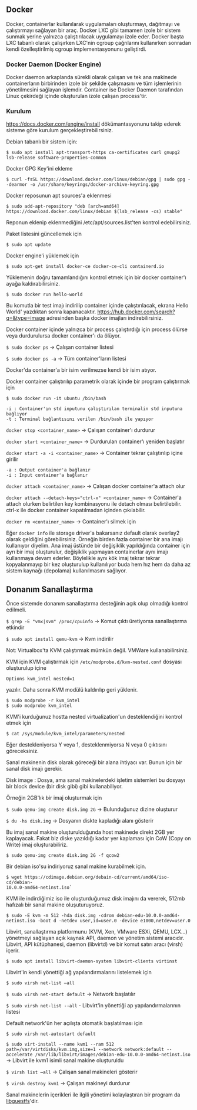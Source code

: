 ## Docker

Docker, containerlar kullanılarak uygulamaları oluşturmayı, dağıtmayı ve çalıştırmayı sağlayan bir araç. Docker LXC gibi tamamen izole bir sistem sunmak yerine yalnızca çalıştırılacak uygulamayı izole eder. Docker başta LXC tabanlı olarak çalışırken LXC'nin cgroup çağrılarını kullanırken sonradan kendi özelleştirilmiş cgroup implementasyonunu geliştirdi.

### Docker Daemon (Docker Engine)

Docker daemon arkaplanda sürekli olarak çalışan ve tek ana makinede containerların birbirinden izole bir şekilde çalışmasını ve tüm işlemlerinin yönetilmesini sağlayan işlemdir. Container ise Docker Daemon tarafından Linux çekirdeği içinde oluşturulan izole çalışan process'tir.

### Kurulum

<https://docs.docker.com/engine/install> dökümantasyonunu takip ederek sisteme göre kurulum gerçekleştirebilirsiniz.

Debian tabanlı bir sistem için:

```
$ sudo apt install apt-transport-https ca-certificates curl gnupg2 lsb-release software-properties-common
```

Docker GPG Key'ini ekleme
```
$ curl -fsSL https://download.docker.com/linux/debian/gpg | sudo gpg --dearmor -o /usr/share/keyrings/docker-archive-keyring.gpg
```

Docker reposunun apt sources'a eklenmesi
```
$ sudo add-apt-repository "deb [arch=amd64] https://download.docker.com/linux/debian $(lsb_release -cs) stable"
```
Reponun eklenip eklenmediğini /etc/apt/sources.list'ten kontrol edebilirsiniz.

Paket listesini güncellemek için 
```
$ sudo apt update
```

Docker engine'i yüklemek için
```
$ sudo apt-get install docker-ce docker-ce-cli containerd.io
```

Yüklemenin doğru tamamlandığını kontrol etmek için bir docker container'ı ayağa kaldırabilirsiniz.
```
$ sudo docker run hello-world
```

Bu komutla bir test imajı indirilip container içinde çalıştırılacak, ekrana Hello World' yazdıktan sonra kapanacaktır. <https://hub.docker.com/search?q=&type=image> adresinden başka docker imajları indirebilirsiniz.

Docker container içinde yalnızca bir process çalıştırdığı için process ölürse veya durdurulursa docker container'ı da ölüyor.

`$ sudo docker ps` -> Çalışan container listesi

`$ sudo docker ps -a` -> Tüm container'ların listesi

Docker'da container'a bir isim verilmezse kendi bir isim atıyor.

Docker container çalıştırılıp parametrik olarak içinde bir program çalıştırmak için

`$ sudo docker run -it ubuntu /bin/bash`

    -i : Container'ın std inputunu çalıştırılan terminalin std inputuna bağlıyor 
    -t : Terminal bağlantısını verilen /bin/bash ile yapıyor

`docker stop <container_name>` -> Çalışan container'ı durdurur

`docker start <container_name>` -> Durdurulan container'ı yeniden başlatır

`docker start -a -i <container_name>` -> Container tekrar çalıştırılıp içine girilir

    -a : Output container'a bağlanır
    -i : Input container'a bağlanır

`docker attach <container_name>` -> Çalışan docker container'a attach olur

`docker attach --detach-keys="ctrl-x" <container_name>` -> Container'a attach olurken belirtilen key kombinasyonu ile detach olması belirtilebilir. ctrl-x ile docker container kapatılmadan içinden çıkılabilir.

`docker rm <container_name>` -> Container'ı silmek için

Eğer `docker info` ile storage driver'a bakarsanız default olarak overlay2 olarak geldiğini görebilirsiniz. Örneğin birden fazla container bir ana imajı kullanıyor diyelim. Ana imaj üstünde bir değişiklik yapıldığında container için ayrı bir imaj oluşturulur, değişiklik yapmayan containerlar aynı imajı kullanmaya devam ederler. Böylelikle aynı kök imaj tekrar tekrar kopyalanmayıp bir kez oluşturulup kullanılıyor buda hem hız hem da daha az sistem kaynağı (depolama) kullanılmasını sağlıyor.

## Donanım Sanallaştırma

Önce sistemde donanım sanallaştırma desteğinin açık olup olmadığı kontrol edilmeli.

`$ grep -E "vmx|svm" /proc/cpuinfo` -> Komut çıktı üretiyorsa sanallaştırma etkindir

`$ sudo apt install qemu-kvm` -> Kvm indirilir

Not: Virtualbox'ta KVM çalıştırmak mümkün değil. VMWare kullanabilirsiniz.

KVM için KVM çalıştırmak için `/etc/modprobe.d/kvm-nested.conf` dosyası oluşturulup içine 

    Options kvm_intel nested=1

yazılır. Daha sonra KVM modülü kaldırılıp geri yüklenir.

```
$ sudo modprobe -r kvm_intel
$ sudo modprobe kvm_intel
```

KVM'i kurduğunuz hostta nested virtualization'un desteklendiğini kontrol etmek için

`$ cat /sys/module/kvm_intel/parameters/nested`

Eğer destekleniyorsa Y veya 1, desteklenmiyorsa N veya 0 çıktısını göreceksiniz.

Sanal makinenin disk olarak göreceği bir alana ihtiyacı var. Bunun için bir sanal disk imajı gerekir.

Disk image : Dosya, ama sanal makinelerdeki işletim sistemleri bu dosyayı bir block device (bir disk gibi) gibi kullanabiliyor.

Örneğin 2GB'lık bir imaj oluşturmak için

`$ sudo qemu-img create disk.img 2G` -> Bulunduğunuz dizine oluşturur

`$ du -hs disk.img` -> Dosyanın diskte kapladığı alanı gösterir

Bu imaj sanal makine oluşturulduğunda host makinede direkt 2GB yer kaplayacak. Fakat biz diske yazıldığı kadar yer kaplaması için CoW (Copy on Write) imaj oluşturabiliriz.

`$ sudo qemu-img create disk.img 2G -f qcow2`

Bir debian iso'su indiriyoruz sanal makine kurabilmek için.

```
$ wget https://cdimage.debian.org/debain-cd/current/amd64/iso-cd/debian-
10.0.0-amd64-netinst.iso`
```

KVM ile indirdiğimiz iso ile oluşturduğumuz disk imajını da vererek, 512mb hafızalı bir sanal makine oluşuturuyoruz.

```
$ sudo -E kvm -m 512 -hda disk.img -cdrom debian-edu-10.0.0-amd64-netinst.iso -boot d -netdev user,id=user.0 -device e1000,netdev=user.0
```

Libvirt, sanallaştırma platformunu (KVM, Xen, VMware ESXi, QEMU, LCX...) yönetmeyi sağlayan açık kaynak API, daemon ve yönetim sistemi aracıdır. Libvirt, API kütüphanesi, daemon (libvirtd) ve bir komut satırı aracı (virsh) içerir. 

`$ sudo apt install libvirt-daemon-system libvirt-clients virtinst`

Libvirt'in kendi yönettiği ağ yapılandırmalarını listelemek için

`$ sudo virsh net-list —all`

`$ sudo virsh net-start default` -> Network başlatılır

`$ sudo virsh net-list --all` - Libvirt'in yönettiği ap yapılandırmalarının listesi

Default network'ün her açılışta otomatik başlatılması için

`$ sudo virsh net-autostart default`

`$ sudo virt-install --name kvm1 --ram 512 path=/var/virtdisks/kvm.img,size=1 --network network:default --accelerate /var/lib/libvirt/images/debian-edu-10.0.0-amd64-netinst.iso` -> Libvirt ile kvm1 isimli sanal makine oluşturuldu

`$ virsh list —all` -> Çalışan sanal makineleri gösterir

`$ virsh destroy kvm1` -> Çalışan makineyi durdurur

Sanal makinelerin içerikleri ile ilgili yönetimi kolaylaştıran bir program da [libguestfs](https://libguestfs.org/)'dir.
